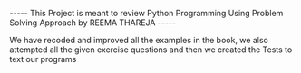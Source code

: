 ----- This Project is meant to review Python Programming Using Problem Solving Approach by REEMA THAREJA -----


We have recoded and improved all the examples in the book, we also attempted all the given exercise questions and then we created the Tests to text our programs
